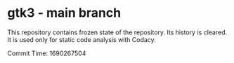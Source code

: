 # gtk3 - main branch

This repository contains frozen state of the repository.
Its history is cleared. It is used only for static code
analysis with Codacy.

Commit Time: 1690267504